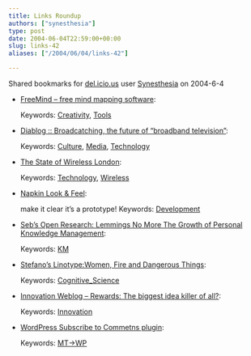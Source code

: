 ```yaml
---
title: Links Roundup
authors: ["synesthesia"]
type: post
date: 2004-06-04T22:59:00+00:00
slug: links-42 
aliases: ["/2004/06/04/links-42"]

---
```

Shared bookmarks for [del.icio.us][1] user  [Synesthesia][2] on 2004-6-4

  * [FreeMind &#8211; free mind mapping software][3]:
   
    Keywords: [Creativity][4], [Tools][5]
  * [Diablog :: Broadcatching, the future of “broadband television”][6]:
   
    Keywords: [Culture][7], [Media][8], [Technology][9]
  * [The State of Wireless London][10]:
   
    Keywords: [Technology][9], [Wireless][11]
  * [Napkin Look & Feel][12]:
  
    make it clear it&#8217;s a prototype! Keywords: [Development][13]
  * [Seb&#8217;s Open Research: Lemmings No More The Growth of Personal Knowledge Management][14]:
   
    Keywords: [KM][15]
  * [Stefano&#8217;s Linotype:Women, Fire and Dangerous Things][16]:
   
    Keywords: [Cognitive_Science][17]
  * [Innovation Weblog &#8211; Rewards: The biggest idea killer of all?][18]:
   
    Keywords: [Innovation][19]
  * [WordPress Subscribe to Commetns plugin][20]:
   
    Keywords: [MT->WP][21]

 [1]: https://del.icio.us/
 [2]: https://del.icio.us/synesthesia
 [3]: https://freemind.sourceforge.net/ "https://freemind.sourceforge.net/"
 [4]: https://del.icio.us/synesthesia/Creativity
 [5]: https://del.icio.us/synesthesia/Tools
 [6]: https://infodesign.no/diablog/index.php?p=167&c=1 "https://infodesign.no/diablog/index.php?p=167&c=1"
 [7]: https://del.icio.us/synesthesia/Culture
 [8]: https://del.icio.us/synesthesia/Media
 [9]: https://del.icio.us/synesthesia/Technology
 [10]: https://informal.org.uk/people/julian/publications/the_state_of_wireless_london/ "https://informal.org.uk/people/julian/publications/the_state_of_wireless_london/"
 [11]: https://del.icio.us/synesthesia/Wireless
 [12]: https://napkinlaf.sourceforge.net/ "https://napkinlaf.sourceforge.net/"
 [13]: https://del.icio.us/synesthesia/Development
 [14]: https://radio.weblogs.com/0110772/2004/06/04.html#a1596 "https://radio.weblogs.com/0110772/2004/06/04.html#a1596"
 [15]: https://del.icio.us/synesthesia/KM
 [16]: https://www.betaversion.org/~stefano/linotype/ "https://www.betaversion.org/~stefano/linotype/"
 [17]: https://del.icio.us/synesthesia/Cognitive_Science
 [18]: https://www.innovationtools.com/weblog/innovationblog-detail.asp?ArticleID=463 "https://www.innovationtools.com/weblog/innovationblog-detail.asp?ArticleID=463"
 [19]: https://del.icio.us/synesthesia/Innovation
 [20]: https://www.scriptygoddess.com/archives/005184.php "https://www.scriptygoddess.com/archives/005184.php"
 [21]: https://del.icio.us/synesthesia/MT->WP